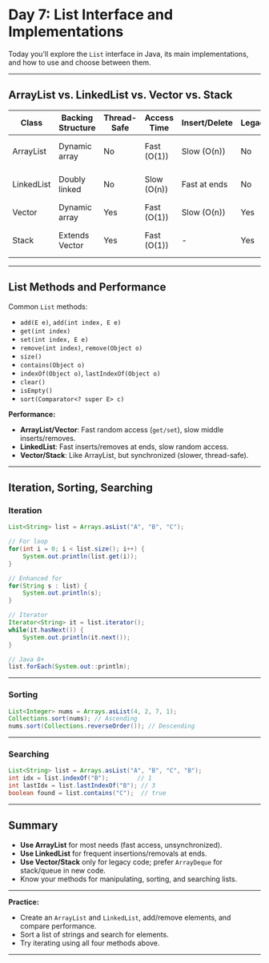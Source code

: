 # Day 7: List Interface and Implementations

Today you'll explore the `List` interface in Java, its main implementations, and how to use and choose between them.

---

## ArrayList vs. LinkedList vs. Vector vs. Stack

| Class        | Backing Structure | Thread-Safe | Access Time | Insert/Delete | Legacy | Notes                        |
|--------------|------------------|-------------|-------------|--------------|--------|------------------------------|
| ArrayList    | Dynamic array     | No          | Fast (O(1)) | Slow (O(n))  | No     | Most used, not synchronized  |
| LinkedList   | Doubly linked     | No          | Slow (O(n)) | Fast at ends | No     | Good for frequent inserts    |
| Vector       | Dynamic array     | Yes         | Fast (O(1)) | Slow (O(n))  | Yes    | Synchronized, legacy         |
| Stack        | Extends Vector    | Yes         | Fast (O(1)) | -            | Yes    | LIFO, use Deque for new code |

---

## List Methods and Performance

Common `List` methods:
- `add(E e)`, `add(int index, E e)`
- `get(int index)`
- `set(int index, E e)`
- `remove(int index)`, `remove(Object o)`
- `size()`
- `contains(Object o)`
- `indexOf(Object o)`, `lastIndexOf(Object o)`
- `clear()`
- `isEmpty()`
- `sort(Comparator<? super E> c)`

**Performance:**
- **ArrayList/Vector**: Fast random access (`get/set`), slow middle inserts/removes.
- **LinkedList**: Fast inserts/removes at ends, slow random access.
- **Vector/Stack**: Like ArrayList, but synchronized (slower, thread-safe).

---

## Iteration, Sorting, Searching

### Iteration

```java
List<String> list = Arrays.asList("A", "B", "C");

// For loop
for(int i = 0; i < list.size(); i++) {
    System.out.println(list.get(i));
}

// Enhanced for
for(String s : list) {
    System.out.println(s);
}

// Iterator
Iterator<String> it = list.iterator();
while(it.hasNext()) {
    System.out.println(it.next());
}

// Java 8+
list.forEach(System.out::println);
```

---

### Sorting

```java
List<Integer> nums = Arrays.asList(4, 2, 7, 1);
Collections.sort(nums); // Ascending
nums.sort(Collections.reverseOrder()); // Descending
```

---

### Searching

```java
List<String> list = Arrays.asList("A", "B", "C", "B");
int idx = list.indexOf("B");        // 1
int lastIdx = list.lastIndexOf("B"); // 3
boolean found = list.contains("C");  // true
```

---

## Summary

- **Use ArrayList** for most needs (fast access, unsynchronized).
- **Use LinkedList** for frequent insertions/removals at ends.
- **Use Vector/Stack** only for legacy code; prefer `ArrayDeque` for stack/queue in new code.
- Know your methods for manipulating, sorting, and searching lists.

---

**Practice:**
- Create an `ArrayList` and `LinkedList`, add/remove elements, and compare performance.
- Sort a list of strings and search for elements.
- Try iterating using all four methods above.

---